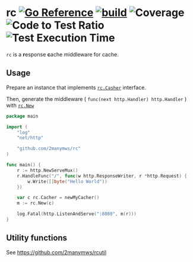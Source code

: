 # rc [![Go Reference](https://pkg.go.dev/badge/github.com/2manymws/rc.svg)](https://pkg.go.dev/github.com/2manymws/rc) [![build](https://github.com/2manymws/rc/actions/workflows/ci.yml/badge.svg)](https://github.com/2manymws/rc/actions/workflows/ci.yml) ![Coverage](https://raw.githubusercontent.com/k1LoW/octocovs/main/badges/k1LoW/rc/coverage.svg) ![Code to Test Ratio](https://raw.githubusercontent.com/k1LoW/octocovs/main/badges/k1LoW/rc/ratio.svg) ![Test Execution Time](https://raw.githubusercontent.com/k1LoW/octocovs/main/badges/k1LoW/rc/time.svg)

`rc` is a **r**esponse **c**ache middleware for cache.

## Usage

Prepare an instance that implements [`rc.Casher`](https://pkg.go.dev/github.com/2manymws/rc#Cacher) interface.

Then, generate the middleware ( `func(next http.Handler) http.Handler` ) with [`rc.New`](https://pkg.go.dev/github.com/2manymws/rc#New)

```go
package main

import (
    "log"
    "net/http"

    "github.com/2manymws/rc"
)

func main() {
    r := http.NewServeMux()
    r.HandleFunc("/", func(w http.ResponseWriter, r *http.Request) {
        w.Write([]byte("Hello World"))
    })

    var c rc.Cacher = newMyCacher()
    m := rc.New(c)

    log.Fatal(http.ListenAndServe(":8080", m(r)))
}
```

## Utility functions

See https://github.com/2manymws/rcutil
